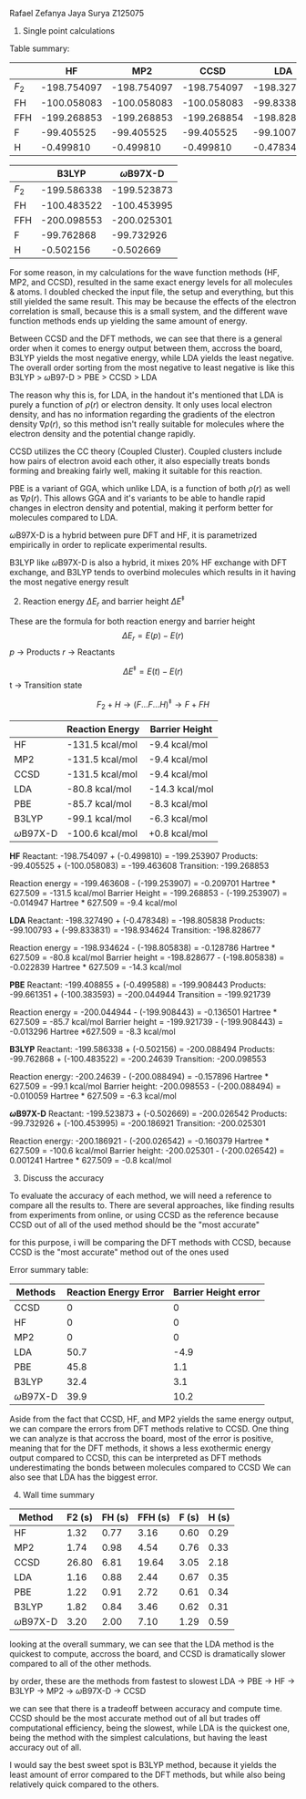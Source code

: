 Rafael Zefanya Jaya Surya
Z125075

1. Single point calculations

Table summary:

|       | HF          | MP2         | CCSD        | LDA         | PBE         |
| ----- | ----------- | ----------- | ----------- | ----------- | ----------- |
| $F_2$ | -198.754097 | -198.754097 | -198.754097 | -198.327490 | -199.408855 |
| FH    | -100.058083 | -100.058083 | -100.058083 | -99.833831  | -100.383593 |
| FFH   | -199.268853 | -199.268853 | -199.268854 | -198.828677 | -199.921739 |
| F     | -99.405525  | -99.405525  | -99.405525  | -99.100793  | -99.661351  |
| H     | -0.499810   | -0.499810   | -0.499810   | -0.478348   | -0.499588   |

|       | B3LYP       | $\omega$B97X-D |
| ----- | ----------- | -------------- |
| $F_2$ | -199.586338 | -199.523873    |
| FH    | -100.483522 | -100.453995    |
| FFH   | -200.098553 | -200.025301    |
| F     | -99.762868  | -99.732926     |
| H     | -0.502156   | -0.502669      |

For some reason, in my calculations for the wave function methods (HF, MP2, and CCSD), resulted in the same exact energy levels for all molecules & atoms. I doubled checked the input file, the setup and everything, but this still yielded the same result. This may be because the effects of the electron correlation is small, because this is a small system, and the different wave function methods ends up yielding the same amount of energy.

Between CCSD and the DFT methods, we can see that there is a general order when it comes to energy output between them, accross the board, B3LYP yields the most negative energy, while LDA yields the least negative.
The overall order sorting from the most negative to least negative is like this
B3LYP > $\omega$B97-D > PBE > CCSD > LDA

The reason why this is, for LDA, in the handout it's mentioned that LDA is purely a function of $\rho(r)$ or electron density. It only uses local electron density, and has no information regarding the gradients of the electron density $\nabla \rho(r)$, so this method isn't really suitable for molecules where the electron density and the potential change rapidly.

CCSD utilizes the CC theory (Coupled Cluster). Coupled clusters include how pairs of electron avoid each other, it also especially treats bonds forming and breaking fairly well, making it suitable for this reaction.

PBE is a variant of GGA, which unlike LDA, is a function of both $\rho(r)$ as well as $\nabla \rho(r)$. This allows GGA and it's variants to be able to handle rapid changes in electron density and potential, making it perform better for molecules compared to LDA.

$\omega$B97X-D is a hybrid between pure DFT and HF, it is parametrized empirically in order to replicate experimental results.

B3LYP like $\omega$B97X-D is also a hybrid, it mixes 20% HF exchange with DFT exchange, and B3LYP tends to overbind molecules which results in it having the most negative energy result


2. Reaction energy $\Delta E_{r}$ and barrier height $\Delta E^{‡}$

These are the formula for both reaction energy and barrier height
$$
\Delta E_{r} = E(p) - E(r)
$$
$p$ -> Products
$r$ -> Reactants

$$
\Delta E^{‡} = E(t) - E(r)
$$
t -> Transition state

$$
F_{2} + H \to(F\dots F\dots H)^{‡} \to F+FH
$$
 

|                | Reaction Energy     | Barrier Height |
| -------------- | ------------------- | -------------- |
| HF             | -131.5 kcal/mol     | -9.4 kcal/mol  |
| MP2            | -131.5 kcal/mol     | -9.4 kcal/mol  |
| CCSD           | -131.5 kcal/mol<br> | -9.4 kcal/mol  |
| LDA            | -80.8 kcal/mol      | -14.3 kcal/mol |
| PBE            | -85.7 kcal/mol      | -8.3 kcal/mol  |
| B3LYP          | -99.1 kcal/mol      | -6.3 kcal/mol  |
| $\omega$B97X-D | -100.6 kcal/mol     | +0.8 kcal/mol  |

**HF**
Reactant: -198.754097 + (-0.499810) = -199.253907
Products: -99.405525 + (-100.058083) = -199.463608
Transition: -199.268853

Reaction energy = -199.463608 - (-199.253907) = -0.209701 Hartree \* 627.509 = -131.5 kcal/mol
Barrier Height = -199.268853 - (-199.253907) = -0.014947 Hartree \* 627.509 = -9.4 kcal/mol

**LDA**
Reactant: -198.327490 + (-0.478348) = -198.805838
Products: -99.100793 + (-99.833831) =  -198.934624
Transition: -198.828677

Reaction energy = -198.934624 - (-198.805838) = -0.128786 Hartree \* 627.509 = -80.8 kcal/mol
Barrier height = -198.828677 - (-198.805838) = -0.022839 Hartree \* 627.509 = -14.3 kcal/mol

**PBE**
Reactant: -199.408855 + (-0.499588) = -199.908443
Products: -99.661351 + (-100.383593) = -200.044944
Transition = -199.921739

Reaction energy = -200.044944 - (-199.908443) = -0.136501 Hartree \* 627.509 = -85.7 kcal/mol
Barrier height = -199.921739 - (-199.908443) = -0.013296 Hartree \*627.509 = -8.3 kcal/mol

**B3LYP**
Reactant: -199.586338 + (-0.502156) = -200.088494
Products: -99.762868 + (-100.483522) = -200.24639
Transition: -200.098553

Reaction energy: -200.24639 - (-200.088494) = -0.157896 Hartree \* 627.509 = -99.1 kcal/mol
Barrier height: -200.098553 - (-200.088494) = -0.010059 Hartree \* 627.509 = -6.3 kcal/mol

**$\omega$B97X-D**
Reactant: -199.523873 + (-0.502669) = -200.026542
Products: -99.732926 + (-100.453995) = -200.186921
Transition: -200.025301

Reaction energy: -200.186921 - (-200.026542) = -0.160379 Hartree \* 627.509 = -100.6 kcal/mol
Barrier height: -200.025301 - (-200.026542) = 0.001241 Hartree \* 627.509 = -0.8 kcal/mol

3. Discuss the accuracy

To evaluate the accuracy of each method, we will need a reference to compare all the results to. There are several approaches, like finding results from experiments from online, or using CCSD as the reference because CCSD out of all of the used method should be the "most accurate"

for this purpose, i will be comparing the DFT methods with CCSD, because CCSD is the "most accurate" method out of the ones used

Error summary table:

| Methods        | Reaction Energy Error | Barrier Height error |
| -------------- | --------------------- | -------------------- |
| CCSD           | 0                     | 0                    |
| HF             | 0                     | 0                    |
| MP2            | 0                     | 0                    |
| LDA            | 50.7                  | -4.9                 |
| PBE            | 45.8                  | 1.1                  |
| B3LYP          | 32.4                  | 3.1                  |
| $\omega$B97X-D | 39.9                  | 10.2                 |
Aside from the fact that CCSD, HF, and MP2 yields the same energy output, we can compare the errors from DFT methods relative to CCSD.
One thing we can analyze is that accross the board, most of the error is positive, meaning that for the DFT methods, it shows a less exothermic energy output compared to CCSD, this can be interpreted as DFT methods underestimating the bonds between molecules compared to CCSD
We can also see that LDA has the biggest error.

4. Wall time summary

| Method         | F2 (s) | FH (s) | FFH (s) | F (s) | H (s) |
| -------------- | ------ | ------ | ------- | ----- | ----- |
| HF             | 1.32   | 0.77   | 3.16    | 0.60  | 0.29  |
| MP2            | 1.74   | 0.98   | 4.54    | 0.76  | 0.33  |
| CCSD           | 26.80  | 6.81   | 19.64   | 3.05  | 2.18  |
| LDA            | 1.16   | 0.88   | 2.44    | 0.67  | 0.35  |
| PBE            | 1.22   | 0.91   | 2.72    | 0.61  | 0.34  |
| B3LYP          | 1.82   | 0.84   | 3.46    | 0.62  | 0.31  |
| $\omega$B97X-D | 3.20   | 2.00   | 7.10    | 1.29  | 0.59  |

looking at the overall summary, we can see that the LDA method is the quickest to compute, accross the board, and CCSD is dramatically slower compared to all of the other methods.

by order, these are the methods from fastest to slowest
LDA -> PBE -> HF -> B3LYP -> MP2 -> $\omega$B97X-D -> CCSD

we can see that there is a tradeoff between accuracy and compute time. CCSD should be the most accurate method out of all but trades off computational efficiency, being the slowest, while LDA is the quickest one, being the method with the simplest calculations, but having the least accuracy out of all.

I would say the best sweet spot is B3LYP method, because it yields the least amount of error compared to the DFT methods, but while also being relatively quick compared to the others.
